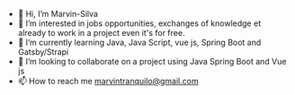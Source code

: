 - 👋 Hi, I’m Marvin-Silva
- 👀 I’m interested in jobs opportunities, exchanges of knowledge et already to work in a project even it's for free.
- 🌱 I’m currently learning Java, Java Script, vue js, Spring Boot and Gatsby/Strapi
- 💞️ I’m looking to collaborate on a project using Java Spring Boot and Vue js 
- 📫 How to reach me marvintranquilo@gmail.com

<!---
I am a curious guy with a sense of work, with out sense no work !, i like learning langagues and programming langages.
--->
